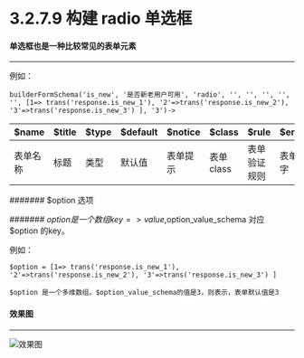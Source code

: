 3.2.7.9 构建 radio 单选框
===

#### 单选框也是一种比较常见的表单元素
-------------------

例如：

```
builderFormSchema('is_new', '是否新老用户可用', 'radio', '', '', '', '', '', [1=> trans('response.is_new_1'), '2'=>trans('response.is_new_2'), '3'=>trans('response.is_new_3') ], '3')->
```

$name|$title|$type|$default|$notice|$class|$rule|$err_message|$option|$option_value_schema
------|------|----|--------|------|--------|----|------------|-------|------------
表单名称|标题|类型|默认值|表单提示|表单class|表单验证规则|表单验证提示文字|选项|选项值

####### $option 选项

####### $option 是一个数组 key => value,$option_value_schema 对应 $option 的key。

例如：

```
$option = [1=> trans('response.is_new_1'), '2'=>trans('response.is_new_2'), '3'=>trans('response.is_new_3') ]

$option 是一个多维数组。$option_value_schema的值是3，则表示，表单默认值是3
```

#### 效果图
----------------------------------

![效果图](http://7xojjf.com1.z0.glb.clouddn.com/adminradio.png)



